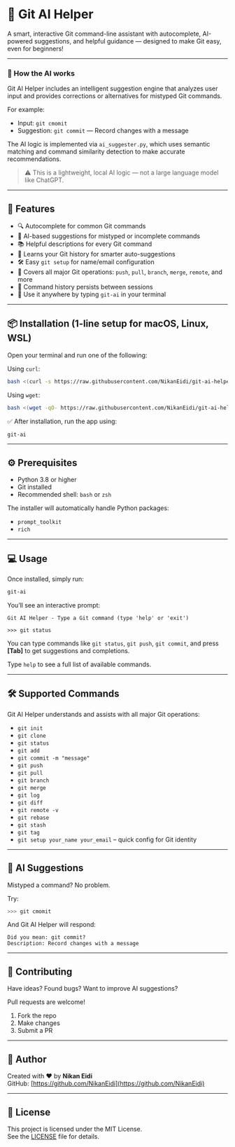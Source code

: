 # 🤖 Git AI Helper

A smart, interactive Git command-line assistant with autocomplete, AI-powered suggestions, and helpful guidance — designed to make Git easy, even for beginners!

---

### 🧠 How the AI works

Git AI Helper includes an intelligent suggestion engine that analyzes user input and provides corrections or alternatives for mistyped Git commands.

For example:
- Input: `git cmomit`
- Suggestion: `git commit` — Record changes with a message

The AI logic is implemented via `ai_suggester.py`, which uses semantic matching and command similarity detection to make accurate recommendations.

> ⚠️ This is a lightweight, local AI logic — not a large language model like ChatGPT.

---

## 🚀 Features

- 🔍 Autocomplete for common Git commands  
- 🤖 AI-based suggestions for mistyped or incomplete commands  
- 📚 Helpful descriptions for every Git command  
- 🧠 Learns your Git history for smarter auto-suggestions  
- 🛠️ Easy `git setup` for name/email configuration  
- 📂 Covers all major Git operations: `push`, `pull`, `branch`, `merge`, `remote`, and more  
- 🧵 Command history persists between sessions  
- 🎯 Use it anywhere by typing `git-ai` in your terminal  

---

## 📦 Installation (1-line setup for macOS, Linux, WSL)

Open your terminal and run one of the following:

Using `curl`:

```bash
bash <(curl -s https://raw.githubusercontent.com/NikanEidi/git-ai-helper/main/install.sh)
```

Using `wget`:

```bash
bash <(wget -qO- https://raw.githubusercontent.com/NikanEidi/git-ai-helper/main/install.sh)
```

✅ After installation, run the app using:

```bash
git-ai
```

---

## ⚙️ Prerequisites

- Python 3.8 or higher
- Git installed
- Recommended shell: `bash` or `zsh`

The installer will automatically handle Python packages:

- `prompt_toolkit`
- `rich`

---

## 💻 Usage

Once installed, simply run:

```bash
git-ai
```

You’ll see an interactive prompt:

```
Git AI Helper - Type a Git command (type 'help' or 'exit')

>>> git status
```

You can type commands like `git status`, `git push`, `git commit`, and press **[Tab]** to get suggestions and completions.

Type `help` to see a full list of available commands.

---

## 🛠 Supported Commands

Git AI Helper understands and assists with all major Git operations:

- `git init`
- `git clone`
- `git status`
- `git add`
- `git commit -m "message"`
- `git push`
- `git pull`
- `git branch`
- `git merge`
- `git log`
- `git diff`
- `git remote -v`
- `git rebase`
- `git stash`
- `git tag`
- `git setup your_name your_email` – quick config for Git identity

---

## 🧠 AI Suggestions

Mistyped a command? No problem.

Try:

```bash
>>> git cmomit
```

And Git AI Helper will respond:

```
Did you mean: git commit?
Description: Record changes with a message
```

---

## 🤝 Contributing

Have ideas? Found bugs? Want to improve AI suggestions?

Pull requests are welcome!

1. Fork the repo  
2. Make changes  
3. Submit a PR  

---

## 👤 Author

Created with ❤️ by **Nikan Eidi**  
GitHub: [https://github.com/NikanEidi](https://github.com/NikanEidi)

---

## 📄 License

This project is licensed under the MIT License.  
See the [LICENSE](LICENSE) file for details.
